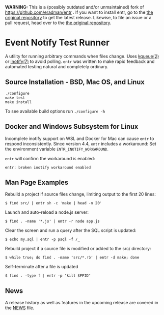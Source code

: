 **WARNING:** This is a (possibly outdated and/or unmaintained) fork of https://github.com/eradman/entr . If you want to install entr, go to the [the original repository](https://github.com/eradman/entr) to get the latest release. Likewise, to file an issue or a pull request, head over to the [the original repository](https://github.com/eradman/entr).

Event Notify Test Runner
========================

A utility for running arbitrary commands when files change. Uses [kqueue(2)] or
[inotify(7)] to avoid polling.  `entr` was written to make rapid feedback and
automated testing natural and completely ordinary.

Source Installation - BSD, Mac OS, and Linux
--------------------------------------------

    ./configure
    make test
    make install

To see available build options run `./configure -h`

Docker and Windows Subsystem for Linux
--------------------------------------

Incomplete inotify support on WSL and Docker for Mac can cause `entr`
to respond inconsistently. Since version 4.4, `entr` includes a workaround:
Set the environment variable `ENTR_INOTIFY_WORKAROUND`.

`entr` will confirm the workaround is enabled:

```
entr: broken inotify workaround enabled
```

Man Page Examples
-----------------

Rebuild a project if source files change, limiting output to the first 20 lines:

    $ find src/ | entr sh -c 'make | head -n 20'

Launch and auto-reload a node.js server:

    $ find . -name '*.js' | entr -r node app.js

Clear the screen and run a query after the SQL script is updated:

    $ echo my.sql | entr -p psql -f /_

Rebuild project if a source file is modified or added to the src/ directory:

    $ while true; do find . -name 'src/*.rb' | entr -d make; done

Self-terminate after a file is updated

    $ find . -type f | entr -p 'kill $PPID'

News
----

A release history as well as features in the upcoming release are covered in the
[NEWS] file.

[kqueue(2)]: http://man.openbsd.org/kqueue.2
[inotify(7)]: http://man.he.net/?section=all&topic=inotify
[NEWS]: https://raw.githubusercontent.com/eradman/entr/master/NEWS
